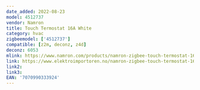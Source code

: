 ```yaml
---
date_added: 2022-08-23
model: 4512737
vendor: Namron
title: Touch Termostat 16A White
category: hvac
zigbeemodel: ['4512737']
compatible: [z2m, deconz, z4d]
deconz: 6053
mlink: https://www.namron.com/products/namron-zigbee-touch-termostat-16a-hvit/
link: https://www.elektroimportoren.no/namron-zigbee-touch-termostat-16a-hvit/4512737/Product.html
link2: 
link3: 
EAN: '7070990333924'
---
```

